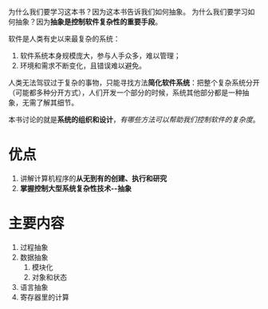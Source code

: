 
为什么我们要学习这本书？因为这本书告诉我们如何抽象。
为什么我们要学习如何抽象？因为**抽象是控制软件复杂性的重要手段**。

软件是人类有史以来最复杂的系统：
1. 软件系统本身规模庞大，参与人手众多，难以管理；
2. 环境和需求不断变化，且错误难以避免。

人类无法驾驭过于复杂的事物，只能寻找方法**简化软件系统**：把整个复杂系统分开（可能都多种分开方式），人们开发一个部分的时候，系统其他部分都是一种抽象，无需了解其细节。

本书讨论的就是**系统的组织和设计**，*有哪些方法可以帮助我们控制软件的复杂度*。

# 优点
1. 讲解计算机程序的**从无到有的创建、执行和研究**
2. **掌握控制大型系统复杂性技术--抽象**


# 主要内容
1. 过程抽象
2. 数据抽象
	1. 模块化
	2. 对象和状态
3. 语言抽象
4. 寄存器里的计算